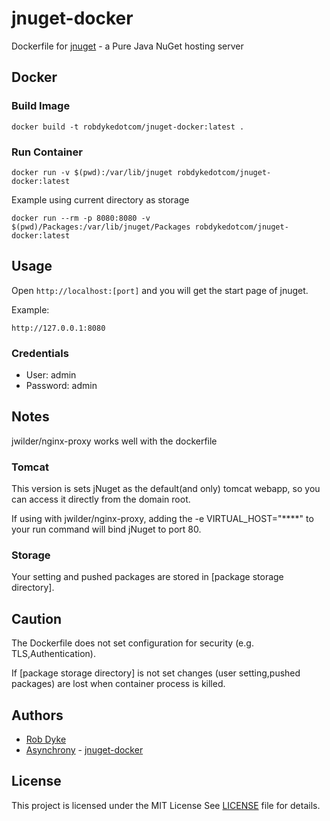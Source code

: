 # jnuget-docker
Dockerfile for [jnuget](https://bitbucket.org/aristar/jnuget) - a Pure Java NuGet hosting server

## Docker

### Build Image

    docker build -t robdykedotcom/jnuget-docker:latest .

### Run Container

    docker run -v $(pwd):/var/lib/jnuget robdykedotcom/jnuget-docker:latest

Example using current directory as storage

    docker run --rm -p 8080:8080 -v $(pwd)/Packages:/var/lib/jnuget/Packages robdykedotcom/jnuget-docker:latest

## Usage

Open `http://localhost:[port]` and you will get the start page of jnuget.

Example:

    http://127.0.0.1:8080

### Credentials
* User: admin
* Password: admin


## Notes

jwilder/nginx-proxy works well with the dockerfile


### Tomcat

This version is sets jNuget as the default(and only) tomcat webapp, so you can access it directly from the domain root.

If using with jwilder/nginx-proxy, adding the -e VIRTUAL_HOST="****" to your run command will bind jNuget to port 80.

### Storage

Your setting and pushed packages are stored in [package storage directory].

## Caution
The Dockerfile does not set configuration for security (e.g. TLS,Authentication).

If [package storage directory] is not set changes (user setting,pushed packages) are lost when container process is killed.

## Authors

* [Rob Dyke](https://github.com/robdyke)
* [Asynchrony](https://gitlab.com/asynchrony) - [jnuget-docker](https://github.com/asynchrony/jnuget-docker)


## License

This project is licensed under the MIT License See [LICENSE](LICENSE) file for details.
